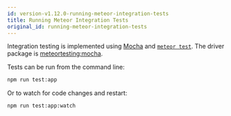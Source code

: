 ```yaml
---
id: version-v1.12.0-running-meteor-integration-tests
title: Running Meteor Integration Tests
original_id: running-meteor-integration-tests
---
```

    
Integration testing is implemented using [Mocha](https://mochajs.org/#installation) and [`meteor test`](https://guide.meteor.com/testing.html). The driver package is [meteortesting:mocha](https://github.com/meteortesting/meteor-mocha).

Tests can be run from the command line:

```sh
npm run test:app
```

Or to watch for code changes and restart:

```sh
npm run test:app:watch
```
